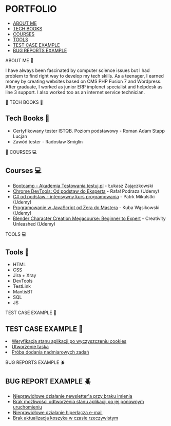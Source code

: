 # PORTFOLIO

- [ABOUT ME](#aboutme)
- [TECH BOOKS](#techbooks)
- [COURSES](#courses)
- [TOOLS](#tools)
- [TEST CASE EXAMPLE](#TCE)
- [BUG REPORTS EXAMPLE](#BRE)

<a name="aboutme">ABOUT ME :mag_right:</a>

I have always been fascinated by computer science issues but I had problem to find right way to develop my tech skills. As a teenager, I earned money by creating websites based on CMS PHP Fusion 7 and Wordpress. After graduate, I worked as junior ERP implenet specialist and helpdesk as line 3 support. I also worked too as an internet service technician. 

<a name="techbooks">:mag_right: TECH BOOKS :book:</a>
## Tech Books :book:
<ul>
<li>Certyfikowany tester ISTQB. Poziom podstawowy - Roman Adam Stapp Lucjan </li>
<li>Zawód tester - Radosław Smiglin</li>
</ul>

<a name="courses">:mag_right: COURSES :computer:</a>
## Courses :computer:
<ul>
<li><a href="https://testuj.pl">Bootcamp - Akademia Testowania testuj.pl</a> - Łukasz Zajączkowski</li>
<li><a href="https://www.udemy.com/course/chrome-devtools-od-podstaw-do-eksperta/">Chrome DevTools: Od podstaw do Eksperta</a> - Rafał Podraza (Udemy)</li>
<li><a href="https://www.udemy.com/course/kurs-c-sharp-od-podstaw">C# od podstaw - intensywny kurs programowania</a> - Patrk Mikulstki (Udemy)</li>
<li><a href="https://www.udemy.com/course/kurs-programowanie-w-javascript-od-zera-do-mastera">Programowanie w JavaScript od Zera do Mastera</a> - Kuba Wąsikowski (Udemy)</li>
<li><a href="https://www.udemy.com/course/blender-character-creation-megacourse-beginner-to-expert">Blender Character Creation Megacourse: Beginner to Expert</a> - Creativity Unleashed (Udemy)</li>
</ul>

<a name="tools">TOOLS :computer:</a>
##  Tools :wrench:
<ul>
<li>HTML</li> 
<li>CSS</li> 
<li>Jira + Xray</li>
<li>DevTools</li>
<li>TestLink</li>
<li>MantisBT</li>
<li>SQL</li>
<li>JS</li>

</ul>

<a name="TCE">TEST CASE EXAMPLE :page_with_curl:</a>
## TEST CASE EXAMPLE :page_with_curl:
<li><a href="https://drive.google.com/drive/folders/1_HM3yHIzw2GFc0O9IAqJqBUPi4thSRZY"> Weryfikacja stanu aplikacji po wyczyszczeniu cookies</a></li>
<li><a href="https://drive.google.com/file/d/11VM_iNDGfHXjgeGdpQxzJxt16Sc32uoq/view?usp=sharing">Utworzenie taska</a></li>
<li><a href="https://drive.google.com/file/d/1GAr_AXUxh6u96Flvhz3GY7mj26dN6g7I/view?usp=sharing"</a>Próba dodania nadmiarowych zadań</li>

<a name="BRE">BUG REPORTS EXAMPLE :beetle:</a>
## BUG REPORT EXAMPLE :beetle:
<ul>
<li><a href="https://drive.google.com/file/d/1TFUx1HSuDsbhZuv6cEDOiyEXKxusKb6a/view?usp=sharing">Nieprawidłowe działanie newsletter'a przy braku imienia</a></li>
<li><a href="https://drive.google.com/file/d/1J-LogWTKIycH8N0SK3OT4yAq_AFhQIZg/view?usp=sharing">Brak możliwości odtworzenia stanu aplikacji po jej ponownym uruchomieniu</a> </li>
<li><a href="https://drive.google.com/file/d/1aFLOxSaKWEbvLqnevdh8ujwdf8qR4DNA/view?usp=sharing">Nieprawidłowe działanie hiperłącza e-mail</a></li>
<li><a href="https://drive.google.com/file/d/1BWlsXvyAHMoRyRlyYXxpNa8qHKfW2OM4/view?usp=sharing">Brak aktualizacja koszyka w czasie rzeczywistym</a></li>
</ul>

